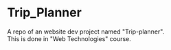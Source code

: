 # Trip_Planner
A repo of an website dev project named "Trip-planner".<br>
This is done in "Web Technologies" course.

